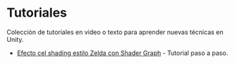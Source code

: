 # Tutoriales

Colección de tutoriales en vídeo o texto para aprender nuevas técnicas en Unity.

- [Efecto cel shading estilo Zelda con Shader Graph](https://www.youtube.com/watch?v=lUmRJRrZfGc) - Tutorial paso a paso.
